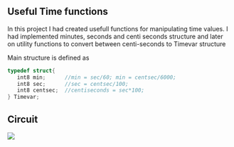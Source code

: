 ## Useful Time functions

In this project I had created usefull functions for manipulating time values. I had implemented minutes, seconds and centi seconds structure 
and later on utility functions to convert between centi-seconds to Timevar structure

Main structure is defined as 

```c
typedef struct{
   int8 min;      //min = sec/60; min = centsec/6000;
   int8 sec;      //sec = centsec/100;
   int8 centsec;  //centiseconds = sec*100;
} Timevar; 
```

## Circuit 

![](https://github.com/abdul-rehman-2050/Microchip-PIC-Codebook/blob/master/Projects/PIC%20CCS/Time%20Counter/timecounter_v01.bmp)

